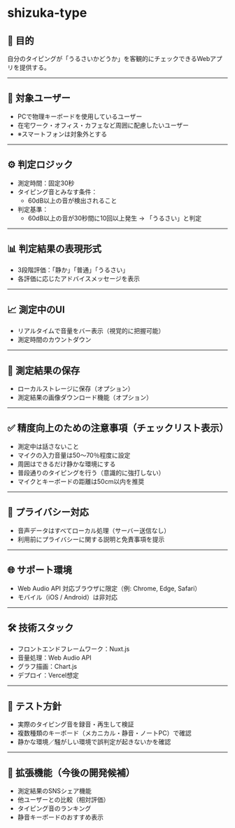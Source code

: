# shizuka-type

## 🎯 目的

自分のタイピングが「うるさいかどうか」を客観的にチェックできるWebアプリを提供する。

---

## 👤 対象ユーザー

- PCで物理キーボードを使用しているユーザー
- 在宅ワーク・オフィス・カフェなど周囲に配慮したいユーザー
- ※スマートフォンは対象外とする

---

## ⚙ 判定ロジック

- 測定時間：固定30秒
- タイピング音とみなす条件：
  - 60dB以上の音が検出されること
- 判定基準：
  - 60dB以上の音が30秒間に10回以上発生 → 「うるさい」と判定

---

## 📊 判定結果の表現形式

- 3段階評価：「静か」「普通」「うるさい」
- 各評価に応じたアドバイスメッセージを表示

---

## 📈 測定中のUI

- リアルタイムで音量をバー表示（視覚的に把握可能）
- 測定時間のカウントダウン

---

## 💾 測定結果の保存

- ローカルストレージに保存（オプション）
- 測定結果の画像ダウンロード機能（オプション）

---

## ✅ 精度向上のための注意事項（チェックリスト表示）

- 測定中は話さないこと
- マイクの入力音量は50〜70％程度に設定
- 周囲はできるだけ静かな環境にする
- 普段通りのタイピングを行う（意識的に強打しない）
- マイクとキーボードの距離は50cm以内を推奨

---

## 🔐 プライバシー対応

- 音声データはすべてローカル処理（サーバー送信なし）
- 利用前にプライバシーに関する説明と免責事項を提示

---

## 🌐 サポート環境

- Web Audio API 対応ブラウザに限定（例: Chrome, Edge, Safari）
- モバイル（iOS / Android）は非対応

---

## 🛠 技術スタック

- フロントエンドフレームワーク：Nuxt.js
- 音量処理：Web Audio API
- グラフ描画：Chart.js
- デプロイ：Vercel想定

---

## 🧪 テスト方針

- 実際のタイピング音を録音・再生して検証
- 複数種類のキーボード（メカニカル・静音・ノートPC）で確認
- 静かな環境／騒がしい環境で誤判定が起きないかを確認

---

## 🌟 拡張機能（今後の開発候補）

- 測定結果のSNSシェア機能
- 他ユーザーとの比較（相対評価）
- タイピング音のランキング
- 静音キーボードのおすすめ表示
